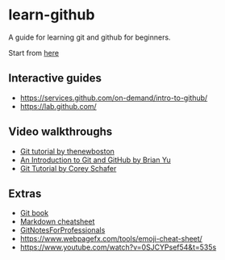# learn-github
A guide for learning git and github for beginners.

Start from [here](https://guides.github.com/activities/hello-world/)
## Interactive guides
- https://services.github.com/on-demand/intro-to-github/
- https://lab.github.com/

## Video walkthroughs
- [Git tutorial by thenewboston](https://www.youtube.com/watch?v=cEGIFZDyszA&list=PL6gx4Cwl9DGAKWClAD_iKpNC0bGHxGhcx)
- [An Introduction to Git and GitHub by Brian Yu](https://www.youtube.com/watch?v=MJUJ4wbFm_A)
- [Git Tutorial by Corey Schafer](https://www.youtube.com/watch?v=HVsySz-h9r4&list=PL-osiE80TeTuRUfjRe54Eea17-YfnOOAx)

## Extras
- [Git book](progit.pdf)
- [Markdown cheatsheet](markdown-cheatsheet-online.pdf)
- [GitNotesForProfessionals](GitNotesForProfessionals.pdf)
- https://www.webpagefx.com/tools/emoji-cheat-sheet/
- https://www.youtube.com/watch?v=0SJCYPsef54&t=535s

